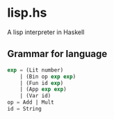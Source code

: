 # lisp.hs

A lisp interpreter in Haskell

## Grammar for language

```scheme
exp = (Lit number)
    | (Bin op exp exp)
    | (Fun id exp)
    | (App exp exp)
    | (Var id)
op = Add | Mult
id = String
```

